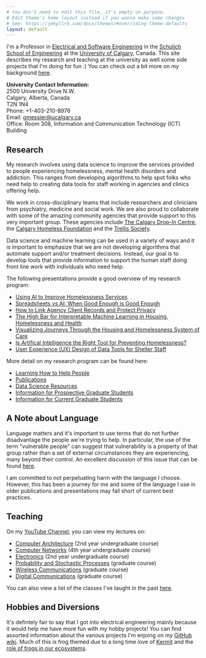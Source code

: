 ```yaml
---
# You don't need to edit this file, it's empty on purpose.
# Edit theme's home layout instead if you wanna make some changes
# See: https://jekyllrb.com/docs/themes/#overriding-theme-defaults
layout: default
---
```


I'm a Professor in [Electrical and Software Engineering](https://schulich.ucalgary.ca/electrical-software) in the [Schulich School of Engineering](https://schulich.ucalgary.ca/) at the [University of Calgary](https://ucalgary.ca/), Canada.  This site describes my research and teaching at the university as well some side projects that I'm doing for fun :)   You can check out a bit more on my background [here](pages/background).  

**University Contact Information:**<br>
2500 University Drive N.W.<br>
Calgary, Alberta, Canada<br>
T2N 1N4<br>
Phone: +1-403-210-8976<br>
Email: gmessier@ucalgary.ca<br>
Office: Room 308, Information and Communication Technology (ICT) Building<br>

## Research

My research involves using data science to improve the services provided to people experiencing homelessness, mental health disorders and addiction.  This ranges from developing algorithms to help spot folks who need help to creating data tools for staff working in agencies and clinics offering help.

We work in cross-disciplinary teams that include researchers and clinicians from psychiatry, medicine and social work.  We are also proud to collaborate with some of the amazing community agencies that provide support to this very important group.  These agencies include [The Calgary Drop-In Centre](https://calgarydropin.ca/), the [Calgary Homeless Foundation](https://www.calgaryhomeless.com/) and the [Trellis Society](https://www.growwithtrellis.ca/).

Data science and machine learning can be used in a variety of ways and it is important to emphasize that we are not developing algorithms that automate support and/or treatment decisions.  Instead, our goal is to develop tools that provide information to support the human staff doing front line work with individuals who need help.

The following presentations provide a good overview of my research program:
- [Using AI to Improve Homelessness Services](https://youtu.be/m_JmFn_pJLg)
- [Spreadsheets vs AI: When Good Enough is Good Enough](https://youtu.be/LQnKAZy2RII)
- [How to Link Agency Client Records and Protect Privacy](https://youtu.be/1duj6xzLyoU)
- [The High Bar for Interpretable Machine Learning in Housing, Homelessness and Health](https://youtu.be/VH_ukYcWAVc)
- [Visualizing Journeys Through the Housing and Homelessness System of Care](https://youtu.be/sD4ZzzUaFc0)
- [Is Artifical Intelligence the Right Tool for Preventing Homelessness?](https://youtu.be/_R0Uk28drOA)
- [User Experience (UX) Design of Data Tools for Shelter Staff](https://youtu.be/wawVFXk_4Y0)


More detail on my research program can be found here:

* [Learning How to Help People](pages/helping)
* [Publications](pages/pubs)
* [Data Science Resources](pages/data)
* [Information for Prospective Graduate Students](pages/prospective-students)
* [Information for Current Graduate Students](pages/current-students)

## A Note about Language

Language matters and it's important to use terms that do not further disadvantage the people we're trying to help.  In particular, the use of the term "vulnerable people" can suggest that vulnerability is a property of that group rather than a set of external circumstances they are experiencing, many beyond their control.  An excellent discussion of this issue that can be found [here](https://socialhousingmatters.co.uk/index.php/2021/05/11/language-matters-use-of-vulnerability/).

I am committed to not perpetuating harm with the language I choose.  However, this has been a journey for me and some of the language I use in older publications and presentations may fall short of current best practices.


## Teaching

On my [YouTube Channel](https://www.youtube.com/channel/UC9lbQ5Kkad4yI338WcdQ1SQ), you can view my lectures on:

- [Computer Architecture](https://youtube.com/playlist?list=PL7sWxFnBVJLV47Lrq9D-gfFh-mGv2CLCt) (2nd year undergraduate course)
- [Computer Networks](https://www.youtube.com/playlist?list=PL7sWxFnBVJLXZdk6_kPjcfOJBT-H1VSG1) (4th year undergraduate course)
- [Electronics](https://www.youtube.com/playlist?list=PL7sWxFnBVJLXhKW6052SWuuVmHJtqjzWf) (2nd year undergraduate course)
- [Probability and Stochastic Processes](https://www.youtube.com/playlist?list=PL7sWxFnBVJLUbrCHertPLEqqCyLVnG-tN) (graduate course)
- [Wireless Communications](https://www.youtube.com/playlist?list=PL7sWxFnBVJLXsvsLzMXT2Fk4ZPD7BJTBX) (graduate course)
- [Digital Communications](https://www.youtube.com/playlist?list=PL7sWxFnBVJLXpEiNn2IqD5sCHws4UG_sS) (graduate course)

You can also view a list of the classes I've taught in the past [here](pages/teaching).


## Hobbies and Diversions

It's defintely fair to say that I got into electrical engineering mainly because it would help me have more fun with my hobby projects!  You can find assorted information about the various projects I'm enjoing on my [GitHub wiki](https://github.com/ggmessier/frogs/wiki).  Much of this is frog themed due to a long time love of [Kermit](https://en.wikipedia.org/wiki/Kermit_the_Frog) and the [role of frogs in our ecosystems](https://www.naturewatch.ca/wp-content/biguploads/senior_guide_712.pdf).




